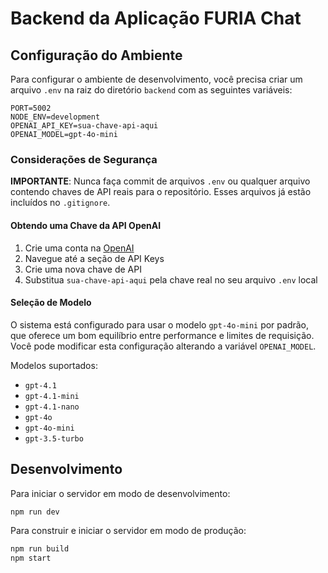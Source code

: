 # Backend da Aplicação FURIA Chat

## Configuração do Ambiente

Para configurar o ambiente de desenvolvimento, você precisa criar um arquivo `.env` na raiz do diretório `backend` com as seguintes variáveis:

```
PORT=5002
NODE_ENV=development
OPENAI_API_KEY=sua-chave-api-aqui
OPENAI_MODEL=gpt-4o-mini
```

### Considerações de Segurança

**IMPORTANTE**: Nunca faça commit de arquivos `.env` ou qualquer arquivo contendo chaves de API reais para o repositório. Esses arquivos já estão incluídos no `.gitignore`.

#### Obtendo uma Chave da API OpenAI

1. Crie uma conta na [OpenAI](https://platform.openai.com)
2. Navegue até a seção de API Keys
3. Crie uma nova chave de API
4. Substitua `sua-chave-api-aqui` pela chave real no seu arquivo `.env` local

#### Seleção de Modelo

O sistema está configurado para usar o modelo `gpt-4o-mini` por padrão, que oferece um bom equilíbrio entre performance e limites de requisição. Você pode modificar esta configuração alterando a variável `OPENAI_MODEL`.

Modelos suportados:
- `gpt-4.1`
- `gpt-4.1-mini`
- `gpt-4.1-nano`
- `gpt-4o`
- `gpt-4o-mini`
- `gpt-3.5-turbo`

## Desenvolvimento

Para iniciar o servidor em modo de desenvolvimento:

```bash
npm run dev
```

Para construir e iniciar o servidor em modo de produção:

```bash
npm run build
npm start
``` 